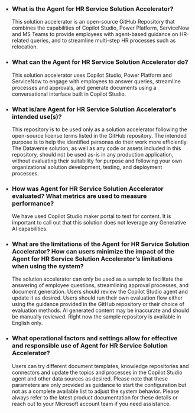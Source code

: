 * ### What is the Agent for HR Service Solution Accelerator?

  This solution accelerator is an open-source GitHub Repository that combines the capabilities of Copilot Studio, Power Platform, ServiceNow and MS Teams to provide employees with agent-based guidance on HR-related queries, and to streamline multi-step HR processes such as relocation.
* ### What can the Agent for HR Service Solution Accelerator do?

  This solution accelerator uses Copilot Studio, Power Platform and ServiceNow to engage with employees to answer queries, streamline processes and approvals, and generate documents using a conversational interface built in Copilot Studio.
* ### What is/are Agent for HR Service Solution Accelerator's intended use(s)?

  This repository is to be used only as a solution accelerator following the open-source license terms listed in the GitHub repository. The intended purpose is to help the identified personas do their work more efficiently. The Dataverse solution, as well as any code or assets included in this repository, should not be used as-is in any production application, without evaluating their suitability for purpose and following your own organizational solution development, testing, and deployment processes.
* ### How was Agent for HR Service Solution Accelerator evaluated? What metrics are used to measure performance?

  We have used Copilot Studio maker portal to test for content. It is important to call out that this solution does not leverage any Generative AI capabilities.
* ### What are the limitations of the Agent for HR Service Solution Accelerator? How can users minimize the impact of the Agent for HR Service Solution Accelerator’s limitations when using the system?

  The solution accelerator can only be used as a sample to facilitate the answering of employee questions, streamlining approval processes, and document generation. Users should review the Copilot Studio agent and update it as desired. Users should run their own evaluation flow either using the guidance provided in the GitHub repository or their choice of evaluation methods. AI generated content may be inaccurate and should be manually reviewed. Right now the sample repository is available in English only.
* ### What operational factors and settings allow for effective and responsible use of Agent for HR Service Solution Accelerator?

  Users can try different document templates, knowledge repositories and connectors and update the topics and processes in the Copilot Studio agent and other data sources as desired. Please note that these parameters are only provided as guidance to start the configuration but not as a complete available list to adjust the system behavior. Please always refer to the latest product documentation for these details or reach out to your Microsoft account team if you need assistance.
